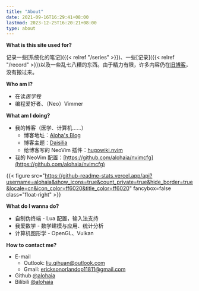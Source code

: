 ```yaml
---
title: "About"
date: 2021-09-16T16:29:41+08:00
lastmod: 2023-12-25T16:20:21+08:00
type: about
---
```


**What is this site used for?**

记录一些[系统化的笔记]({{< relref "/series" >}})、一些[记录]({{< relref "/record" >}})以及一些乱七八糟的东西。由于精力有限，许多内容仍在[旧博客](https://aloha.org.cn)，没有搬过来。

**Who am I?**

- 在读*医学牲*
- 编程爱好者、（Neo）Vimmer

**What am I doing?**

- 我的博客（医学、计算机……）
    - 博客地址：[Aloha's Blog](https://daisilia.com)
    - 博客主题：[Daisilia](https://github.com/alohaia/hugo-theme-daisilia)
    - 给博客写的 NeoVim 插件：[hugowiki.nvim](https://github.com/alohaia/hugowiki.nvim)
- 我的 NeoVim 配置：[https://github.com/alohaia/nvimcfg](https://github.com/alohaia/nvimcfg)

{{< figure src="https://github-readme-stats.vercel.app/api?username=alohaia&show_icons=true&count_private=true&hide_border=true&locale=cn&icon_color=ff6020&title_color=ff6020" fancybox=false class="float-right" >}}

**What do I wanna do?**

- 自制伪终端 - Lua 配置，输入法支持
- 我爱数学 - 数学建模与应用、统计分析
- 计算机图形学 - OpenGL、Vulkan

**How to contact me?**

- E-mail
    - Outlook: [liu.qihuan@outlook.com](mailto:liu.qihuan@outlook.com)
    - Gmail: [ericksonorlandop11811@gmail.com](mailto:ericksonorlandop11811@gmail.com)
- Github [@alohaia](https://github.com/alohaia)
- Bilibili [@alohaia](https://space.bilibili.com/437854288)
